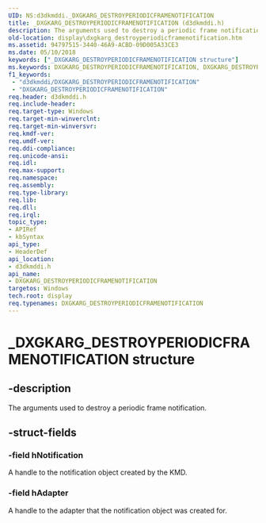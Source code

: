 ```yaml
---
UID: NS:d3dkmddi._DXGKARG_DESTROYPERIODICFRAMENOTIFICATION
title: _DXGKARG_DESTROYPERIODICFRAMENOTIFICATION (d3dkmddi.h)
description: The arguments used to destroy a periodic frame notification.
old-location: display\dxgkarg_destroyperiodicframenotification.htm
ms.assetid: 94797515-3440-46A9-ACBD-09D005A33CE3
ms.date: 05/10/2018
keywords: ["_DXGKARG_DESTROYPERIODICFRAMENOTIFICATION structure"]
ms.keywords: DXGKARG_DESTROYPERIODICFRAMENOTIFICATION, DXGKARG_DESTROYPERIODICFRAMENOTIFICATION structure [Display Devices], _DXGKARG_DESTROYPERIODICFRAMENOTIFICATION, d3dkmddi/DXGKARG_DESTROYPERIODICFRAMENOTIFICATION, display.dxgkarg_destroyperiodicframenotification
f1_keywords:
 - "d3dkmddi/DXGKARG_DESTROYPERIODICFRAMENOTIFICATION"
 - "DXGKARG_DESTROYPERIODICFRAMENOTIFICATION"
req.header: d3dkmddi.h
req.include-header: 
req.target-type: Windows
req.target-min-winverclnt: 
req.target-min-winversvr: 
req.kmdf-ver: 
req.umdf-ver: 
req.ddi-compliance: 
req.unicode-ansi: 
req.idl: 
req.max-support: 
req.namespace: 
req.assembly: 
req.type-library: 
req.lib: 
req.dll: 
req.irql: 
topic_type:
- APIRef
- kbSyntax
api_type:
- HeaderDef
api_location:
- d3dkmddi.h
api_name:
- DXGKARG_DESTROYPERIODICFRAMENOTIFICATION
targetos: Windows
tech.root: display
req.typenames: DXGKARG_DESTROYPERIODICFRAMENOTIFICATION
---
```


# _DXGKARG_DESTROYPERIODICFRAMENOTIFICATION structure


## -description


The arguments used to destroy a periodic frame notification.


## -struct-fields




### -field hNotification

A handle to the notification object created by the KMD.


### -field hAdapter

A handle to the adapter that the notification object was created for.

